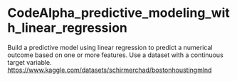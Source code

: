 # CodeAlpha_predictive_modeling_with_linear_regression
 Build a predictive model using linear regression to
 predict a numerical outcome based on one or more
 features. Use a dataset with a continuous target
 variable.
 https://www.kaggle.com/datasets/schirmerchad/bostonhoustingmlnd
